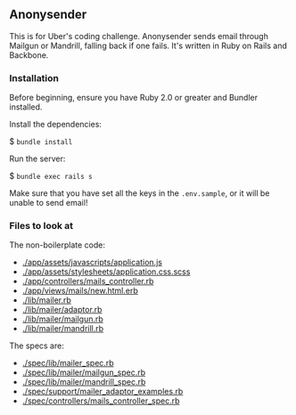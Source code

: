 ## Anonysender

This is for Uber's coding challenge. Anonysender sends email through Mailgun or Mandrill, falling back if one fails. It's written in Ruby on Rails and Backbone.

### Installation

Before beginning, ensure you have Ruby 2.0 or greater and Bundler installed.

Install the dependencies:

$ ```bundle install```

Run the server:

$ ```bundle exec rails s```

Make sure that you have set all the keys in the `.env.sample`, or it will be unable to send email!

### Files to look at

The non-boilerplate code:

- [./app/assets/javascripts/application.js](app/assets/javascripts/application.js)
- [./app/assets/stylesheets/application.css.scss](app/assets/stylesheets/application.css.scss)
- [./app/controllers/mails_controller.rb](app/controllers/mails_controller.rb)
- [./app/views/mails/new.html.erb](app/views/mails/new.html.erb)
- [./lib/mailer.rb](lib/mailer.rb)
- [./lib/mailer/adaptor.rb](lib/mailer/adaptor.rb)
- [./lib/mailer/mailgun.rb](lib/mailer/mailgun.rb)
- [./lib/mailer/mandrill.rb](lib/mailer/mandrill.rb)

The specs are:

- [./spec/lib/mailer_spec.rb](spec/lib/mailer_spec.rb)
- [./spec/lib/mailer/mailgun_spec.rb](spec/lib/mailer/mailgun_spec.rb)
- [./spec/lib/mailer/mandrill_spec.rb](spec/lib/mailer/mandrill_spec.r)
- [./spec/support/mailer_adaptor_examples.rb](spec/support/mailer_adaptor_examples.rb)
- [./spec/controllers/mails_controller_spec.rb](spec/controllers/mails_controller_spec.rb)

